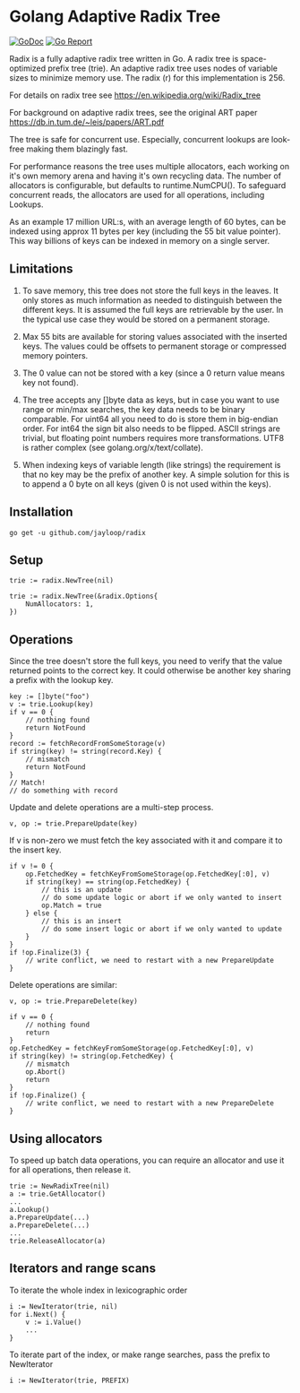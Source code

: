 
# Golang Adaptive Radix Tree

[![GoDoc](https://godoc.org/github.com/jayloop/radix?status.svg)](http://godoc.org/github.com/jayloop/radix) [![Go Report](https://goreportcard.com/badge/github.com/jayloop/radix)](https://goreportcard.com/report/github.com/jayloop/radix)

Radix is a fully adaptive radix tree written in Go. A radix tree is space-optimized prefix tree (trie). An adaptive radix tree uses nodes of variable sizes to minimize memory use. The radix (r) for this implementation is 256.

For details on radix tree see https://en.wikipedia.org/wiki/Radix_tree

For background on adaptive radix trees, see the original ART paper https://db.in.tum.de/~leis/papers/ART.pdf

The tree is safe for concurrent use. Especially, concurrent lookups are look-free making them blazingly fast. 

For performance reasons the tree uses multiple allocators, each working on it's own memory arena and having it's own recycling data. The number of allocators is configurable, but defaults to runtime.NumCPU(). To safeguard concurrent reads, the allocators are used for all operations, including Lookups.

As an example 17 million URL:s, with an average length of 60 bytes, can be indexed using approx 11 bytes per key (including the 55 bit value pointer). This way billions of keys can be indexed in memory on a single server. 

## Limitations

1. To save memory, this tree does not store the full keys in the leaves. It only stores as much information as needed to distinguish between the different keys. It is assumed the full keys are retrievable by the user. In the typical use case they would be stored on a permanent storage.

2. Max 55 bits are available for storing values associated with the inserted keys. The values could be offsets to permanent storage or compressed memory pointers.

3. The 0 value can not be stored with a key (since a 0 return value means key not found).

4. The tree accepts any []byte data as keys, but in case you want to use range or min/max searches, the key data needs to be binary comparable. For uint64 all you need to do is store them in big-endian order. For int64 the sign bit also needs to be flipped. ASCII strings are trivial, but floating point numbers requires more transformations. UTF8 is rather complex (see golang.org/x/text/collate).

5. When indexing keys of variable length (like strings) the requirement is that no key may be the prefix of another key. A simple solution for this is to append a 0 byte on all keys (given 0 is not used within the keys).

## Installation

    go get -u github.com/jayloop/radix

## Setup

````
trie := radix.NewTree(nil)    
````

````
trie := radix.NewTree(&radix.Options{
    NumAllocators: 1,
})
````

## Operations
    
Since the tree doesn't store the full keys, you need to verify that the value returned points to the correct key. It could otherwise be another key sharing a prefix with the lookup key.

````
key := []byte("foo")
v := trie.Lookup(key)
if v == 0 {
    // nothing found
    return NotFound
}
record := fetchRecordFromSomeStorage(v)
if string(key) != string(record.Key) {
    // mismatch
    return NotFound
}
// Match!
// do something with record
````


Update and delete operations are a multi-step process.

````
v, op := trie.PrepareUpdate(key)
````

If v is non-zero we must fetch the key associated with it and compare it to the insert key.

````
if v != 0 {
    op.FetchedKey = fetchKeyFromSomeStorage(op.FetchedKey[:0], v)
    if string(key) == string(op.FetchedKey) {
        // this is an update
        // do some update logic or abort if we only wanted to insert
        op.Match = true        
    } else {
        // this is an insert
        // do some insert logic or abort if we only wanted to update
    }
}
if !op.Finalize(3) {
    // write conflict, we need to restart with a new PrepareUpdate
}
````

Delete operations are similar:

`````
v, op := trie.PrepareDelete(key)
`````
`````
if v == 0 {
    // nothing found
    return
}
op.FetchedKey = fetchKeyFromSomeStorage(op.FetchedKey[:0], v)
if string(key) != string(op.FetchedKey) {
    // mismatch
    op.Abort()
    return
}
if !op.Finalize() {
    // write conflict, we need to restart with a new PrepareDelete
}
`````

## Using allocators

To speed up batch data operations, you can require an allocator and use it for all operations, then release it.

    trie := NewRadixTree(nil)
    a := trie.GetAllocator()
    ...
    a.Lookup()
    a.PrepareUpdate(...)
    a.PrepareDelete(...)
    ...
    trie.ReleaseAllocator(a)

## Iterators and range scans

To iterate the whole index in lexicographic order

    i := NewIterator(trie, nil)
    for i.Next() {
        v := i.Value()
        ... 
    }

To iterate part of the index, or make range searches, pass the prefix to NewIterator

    i := NewIterator(trie, PREFIX)